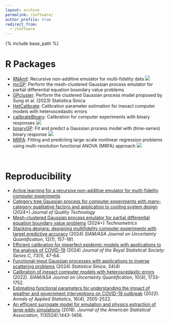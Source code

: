 ```yaml
---
layout: archive
permalink: /software/
author_profile: true
redirect_from:
  - /software
---
```


{% include base_path %}

R Packages
======
* [RNAmf](https://cran.r-project.org/web/packages/RNAmf/index.html): Recursive non-additive emulator for multi-fidelity data
![](https://cranlogs.r-pkg.org/badges/grand-total/RNAmf)
* [mcGP](https://github.com/ChihLi/mcGP): Perform the mesh-clustered Gaussian process emulator for partial differential equation boundary value problems
* [GPcluster](https://github.com/ChihLi/GPcluster): Perform the clustered Gaussian process model proposed by Sung et al. (2023) Statistica Sinica
* [HetCalibrate](https://github.com/ChihLi/HetCalibrate): Calibration parameter estimation for inexact computer models with heteroscedastic errors
* [calibrateBinary](https://cran.r-project.org/web/packages/calibrateBinary/index.html): Calibration for computer experiments with binary responses
![](https://cranlogs.r-pkg.org/badges/grand-total/calibrateBinary)
* [binaryGP](https://cran.r-project.org/web/packages/binaryGP/index.html): Fit and predict a Gaussian process model with (time-series) binary response
![](https://cranlogs.r-pkg.org/badges/grand-total/binaryGP)
* [MRFA](https://cran.r-project.org/web/packages/MRFA/index.html): Fitting and predicting large-scale nonlinear regression problems using multi-resolution functional ANOVA (MRFA) approach
![](https://cranlogs.r-pkg.org/badges/grand-total/MRFA)

<br>
  

Reproducibility
======
* [Active learning for a recursive non-additive emulator for multi-fidelity computer experiments](https://github.com/heojunoh/RNAmf-Reproducibility)
* [Category tree Gaussian process for computer experiments with many-category qualitative factors and application to cooling system design](https://github.com/sagalin14/ctGP) (2024+) *Journal of Quality Technology*
* [Mesh-clustered Gaussian process emulator for partial differential equation boundary value problems](https://github.com/ChihLi/mcGP-Reproducibility) (2024+) *Technometrics*
* [Stacking designs: designing multifidelity computer experiments with target predictive accuracy](https://github.com/ChihLi/StackingDesign-Reproducibility) (2024) *SIAM/ASA Journal on Uncertainty Quantification*, 12(1), 157-181.
* [Efficient calibration for imperfect epidemic models with applications to the analysis of COVID-19](https://github.com/ChihLi/Epidemic-Models-Calibration) (2024) *Journal of the Royal Statistical Society: Series C*, 73(1), 47-64.
* [Functional-input Gaussian processes with applications to inverse scattering problems](https://github.com/ChihLi/functional-input-GP) (2024) *Statistica Sinica*, 34(4)
* [Calibration of inexact computer models with heteroscedastic errors](https://github.com/ChihLi/HetCalibrate-Reproducibility) (2022). *SIAM/ASA Journal on Uncertainty Quantification*, 10(4), 1733-1752.
* [Estimating functional parameters for understanding the impact of weather and government interventions on COVID-19 outbreak](https://github.com/ChihLi/Understanding-Impact-of-weather-and-intervention-on-COVID-19-AoAs) (2022). *Annals of Applied Statistics*, 16(4), 2505-2522.
* [An efficient surrogate model for emulation and physics extraction of large eddy simulations](https://github.com/jasa-acs/An-efficient-surrogate-model-for-emulation-and-physics-extraction-of-large-eddy-simulations) (2018). *Journal of the American Statistical Association*, 113(524):1443-1456.
